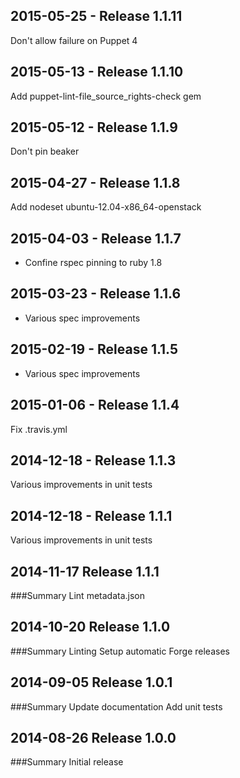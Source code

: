 ## 2015-05-25 - Release 1.1.11

Don't allow failure on Puppet 4

## 2015-05-13 - Release 1.1.10

Add puppet-lint-file_source_rights-check gem

## 2015-05-12 - Release 1.1.9

Don't pin beaker

## 2015-04-27 - Release 1.1.8

Add nodeset ubuntu-12.04-x86_64-openstack

## 2015-04-03 - Release 1.1.7

- Confine rspec pinning to ruby 1.8

## 2015-03-23 - Release 1.1.6

- Various spec improvements

## 2015-02-19 - Release 1.1.5

- Various spec improvements

## 2015-01-06 - Release 1.1.4

Fix .travis.yml

## 2014-12-18 - Release 1.1.3

Various improvements in unit tests

## 2014-12-18 - Release 1.1.1

  Various improvements in unit tests

## 2014-11-17 Release 1.1.1
###Summary
Lint metadata.json

## 2014-10-20 Release 1.1.0
###Summary
Linting
Setup automatic Forge releases

## 2014-09-05 Release 1.0.1
###Summary
Update documentation
Add unit tests

## 2014-08-26 Release 1.0.0
###Summary
Initial release
